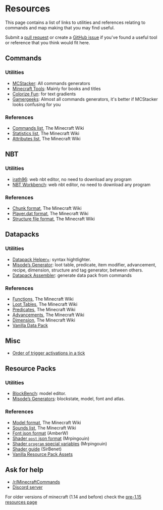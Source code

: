 # Resources

This page contains a list of links to utilities and references relating to commands and map making that you may find useful.

Submit a [pull request](https://github.com/MinecraftCommands/wiki/pulls) or create a [GitHub issue](https://github.com/MinecraftCommands/wiki/issues) if you've found a useful tool or reference that you think would fit here.

## Commands

### Utilities

- [MCStacker](https://mcstacker.net): All commands generators
- [Minecraft Tools](https://minecraft.tools): Mainly for books and titles
- [Colorize Fun](https://colorize.fun/en/minecraft): for text gradients
- [Gamergeeks](https://www.gamergeeks.net): Almost all commands generators, it's better if MCStacker looks confusing for you

### References

- [Commands list](http://minecraft.wiki/Commands), The Minecraft Wiki
- [Statistics list](http://minecraft.wiki/Statistics), The Minecraft Wiki
- [Attributes list](https://minecraft.wiki/w/Attribute#Attributes), The Minecraft Wiki

## NBT

### Utilities

- [irath96](http://irath96.github.io/webNBT/): web nbt editor, no need to download any program
- [NBT Workbench](https://rttv.ca/main): web nbt editor, no need to download any program

### References

- [Chunk format](http://minecraft.wiki/Chunk_format), The Minecraft Wiki
- [Player.dat format](http://minecraft.wiki/Player.dat_format), The Minecraft Wiki
- [Structure file format](http://minecraft.wiki/Structure_block_file_format), The Minecraft Wiki


## Datapacks

### Utilities

- [Datapack Helper+](https://marketplace.visualstudio.com/items?itemName=SPGoding.datapack-language-server): syntax hightlighter.
- [Misode’s Generator](https://misode.github.io/advancement): loot table, predicate, item modifier, advancement, recipe, dimension, structure and tag generator, between others.
- [Datapack Assembler](https://far.ddns.me): generate data pack from commands

### References

- [Functions](http://minecraft.wiki/Function), The Minecraft Wiki
- [Loot Tables](http://minecraft.wiki/Loot_table), The Minecraft Wiki
- [Predicates](http://minecraft.wiki/Predicate), The Minecraft Wiki
- [Advancements](http://minecraft.wiki/Advancements#JSON_Format), The Minecraft Wiki
- [Dimension](), The Minecraft Wiki
- [Vanilla Data Pack](https://mcasset.cloud/)

## Misc

- [Order of trigger activations in a tick](https://gist.github.com/misode/77ee37217a69a3c74032679d8084d6c6#file-tick_order-md)

## Resource Packs

### Utilities

- [BlockBench](https://www.blockbench.net): model editor.
- [Misode’s Generators](https://misode.github.io): blockstate, model, font and atlas.

### References

- [Model format](http://minecraft.wiki/Model), The Minecraft Wiki
- [Sounds list](https://minecraft.wiki/Sounds.json/Java_Edition_values), The Minecraft Wiki
- [Font json format](https://discordapp.com/channels/154777837382008833/154777837382008833/468913675017912320) (AmberW)
- [Shader `post` json format](https://discordapp.com/channels/154777837382008833/154777837382008833/490651571261014036) (Mrpingouin)
- [Shader `program` special variables](https://discordapp.com/channels/154777837382008833/306175724942000128/491380153960628231) (Mrpingouin)
- [Shader guide](https://docs.google.com/document/d/15TOAOVLgSNEoHGzpNlkez5cryH3hFF3awXL5Py81EMk/edit?usp=sharing) (SirBenet)
- [Vanilla Resource Pack Assets](https://mcasset.cloud/)


## Ask for help

- [/r/MinecraftCommands](https://www.reddit.com/r/MinecraftCommands/)
- [Discord server](https://discord.com/invite/9wNcfsH)

For older versions of minecraft (1.14 and before) check the [pre-1.15 resources page](wiki/oldresources)